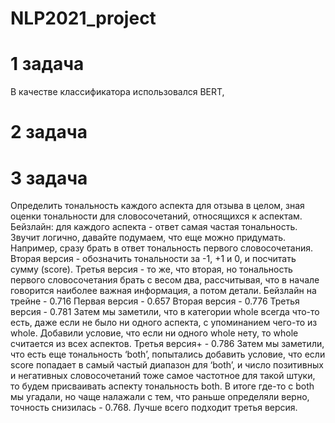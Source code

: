 # NLP2021_project

# 1 задача
В качестве классификатора использовался BERT,

# 2 задача

# 3 задача
Определить тональность каждого аспекта для отзыва в целом, зная оценки тональности для словосочетаний, относящихся к аспектам.
Бейзлайн: для каждого аспекта - ответ самая частая тональность.
Звучит логично, давайте подумаем, что еще можно придумать. Например, сразу брать в ответ тональность первого словосочетания. Вторая версия -  обозначить тональности за -1, +1 и 0, и посчитать сумму (score). Третья версия - то же, что вторая, но тональность первого словосочетания брать с весом два, рассчитывая, что в начале говорится наиболее важная информация, а потом детали.
Бейзлайн на трейне - 0.716
Первая версия - 0.657
Вторая версия - 0.776
Третья версия - 0.781
Затем мы заметили, что в категории whole всегда что-то есть, даже если не было ни одного аспекта, с упоминанием чего-то из whole. Добавили условие, что если ни одного whole нету, то whole считается из всех аспектов.
Третья версия+ - 0.786
Затем мы заметили, что есть еще тональность ‘both’, попытались добавить условие, что если score попадает в самый частый диапазон для ‘both’, и число позитивных и негативных словосочетаний тоже самое частотное для такой штуки, то будем присваивать аспекту тональность both. В итоге где-то с both мы угадали, но чаще налажали с тем, что раньше определяли верно, точность снизилась - 0.768.
Лучше всего подходит третья версия.
